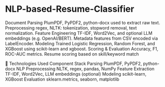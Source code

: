 # NLP-based-Resume-Classifier

Document Parsing
PlumPDF, PyPDF2, python-docx used to extract raw text.
Preprocessing
regex, NLTK: tokenization, stopword removal, text normalization.
Feature Engineering
TF-IDF, Word2Vec, and optional LLM embeddings (e.g. OpenAI/BERT).
Metadata features from CSV encoded via LabelEncoder.
Modeling
Trained Logistic Regression, Random Forest, and XGBoost using scikit-learn and xgboost.
Scoring & Evaluation
Accuracy, F1, ROC-AUC metrics.
Resume scoring based on skill/keyword match


🧾 Technologies Used
Component	Stack
Parsing	PlumPDF, PyPDF2, python-docx
NLP Preprocessing	NLTK, regex, pandas, NumPy
Feature Extraction	TF-IDF, Word2Vec, LLM embeddings (optional)
Modeling	scikit-learn, XGBoost
Evaluation	sklearn.metrics, seaborn, matplotlib
